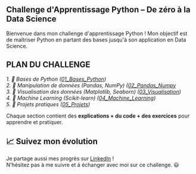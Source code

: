 
## Challenge d'Apprentissage Python – De zéro à la Data Science

Bienvenue dans mon challenge d'apprentissage Python ! Mon objectif est de maîtriser Python en partant des bases jusqu'à son application en Data Science. 

##  PLAN DU CHALLENGE

_1. 🔹 Bases de Python ([01_Bases_Python](01_Bases_Python))   
2. 🔹 Manipulation de données (Pandas, NumPy) ([02_Pandas_Numpy](02_Pandas_Numpy)   
3. 🔹 Visualisation des données (Matplotlib, Seaborn) ([03_Visualisation](03_Visualisation))   
4. 🔹 Machine Learning (Scikit-learn) ([04_Machine_Learning](04_Machine_Learning))    
5. 🔹 Projets pratiques ([05_Projets](05_Projets))_

Chaque section contient des **explications + du code + des exercices** pour apprendre et pratiquer. 


## 📈 Suivez mon évolution

Je partage aussi mes progrès sur [LinkedIn](https://www.linkedin.com/in/narcisse-dalko-ab070b2a4) !  
N'hésitez pas à me suivre et à échanger avec moi sur ce challenge. 😃
